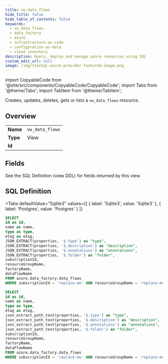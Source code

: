 ```yaml
--- 
title: vw_data_flows
hide_title: false
hide_table_of_contents: false
keywords:
  - vw_data_flows
  - data_factory
  - azure
  - infrastructure-as-code
  - configuration-as-data
  - cloud inventory
description: Query, deploy and manage azure resources using SQL
custom_edit_url: null
image: /img/stackql-azure-provider-featured-image.png
---
```


import CopyableCode from '@site/src/components/CopyableCode/CopyableCode';
import Tabs from '@theme/Tabs';
import TabItem from '@theme/TabItem';

Creates, updates, deletes, gets or lists a <code>vw_data_flows</code> resource.

## Overview
<table><tbody>
<tr><td><b>Name</b></td><td><code>vw_data_flows</code></td></tr>
<tr><td><b>Type</b></td><td>View</td></tr>
<tr><td><b>Id</b></td><td><CopyableCode code="azure.data_factory.vw_data_flows" /></td></tr>
</tbody></table>

## Fields

See the SQL Definition (view DDL) for fields returned by this view.

## SQL Definition

<Tabs
defaultValue="Sqlite3"
values={[
{ label: 'Sqlite3', value: 'Sqlite3' },
{ label: 'Postgres', value: 'Postgres' }
]}
>
<TabItem value="Sqlite3">

```sql
SELECT
id as id,
name as name,
type as type,
etag as etag,
JSON_EXTRACT(properties, '$.type') as "type",
JSON_EXTRACT(properties, '$.description') as "description",
JSON_EXTRACT(properties, '$.annotations') as "annotations",
JSON_EXTRACT(properties, '$.folder') as "folder",
subscriptionId,
resourceGroupName,
factoryName,
dataFlowName
FROM azure.data_factory.data_flows
WHERE subscriptionId = 'replace-me' AND resourceGroupName = 'replace-me' AND factoryName = 'replace-me';
```

</TabItem>
<TabItem value="Postgres">

```sql
SELECT
id as id,
name as name,
type as type,
etag as etag,
json_extract_path_text(properties, '$.type') as "type",
json_extract_path_text(properties, '$.description') as "description",
json_extract_path_text(properties, '$.annotations') as "annotations",
json_extract_path_text(properties, '$.folder') as "folder",
subscriptionId,
resourceGroupName,
factoryName,
dataFlowName
FROM azure.data_factory.data_flows
WHERE subscriptionId = 'replace-me' AND resourceGroupName = 'replace-me' AND factoryName = 'replace-me';
```

</TabItem>
</Tabs>
